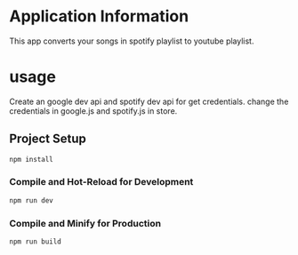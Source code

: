 # Application Information

This app converts your songs in spotify playlist to youtube playlist.

# usage

Create an google dev api and spotify dev api for get credentials.
change the credentials in google.js and spotify.js in store.

## Project Setup

```sh
npm install
```

### Compile and Hot-Reload for Development

```sh
npm run dev
```

### Compile and Minify for Production

```sh
npm run build
```
